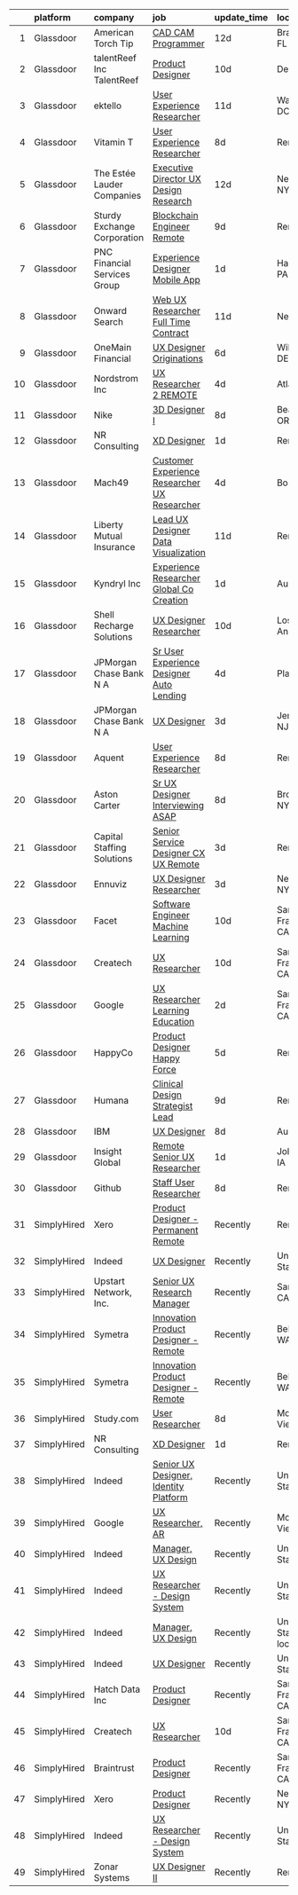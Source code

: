 

|    | platform    | company                       | job                                                                                                                                                                                                                                                                                                                                                                                                                                                                                                                                                                                                                                                                                                                                                                                                                                                                                                                                                                                                                                                                                                                                                                                                                                                                                                                                                                                                                                                                                                                                                                                                                    | update_time   | location                  |
|---:|:------------|:------------------------------|:-----------------------------------------------------------------------------------------------------------------------------------------------------------------------------------------------------------------------------------------------------------------------------------------------------------------------------------------------------------------------------------------------------------------------------------------------------------------------------------------------------------------------------------------------------------------------------------------------------------------------------------------------------------------------------------------------------------------------------------------------------------------------------------------------------------------------------------------------------------------------------------------------------------------------------------------------------------------------------------------------------------------------------------------------------------------------------------------------------------------------------------------------------------------------------------------------------------------------------------------------------------------------------------------------------------------------------------------------------------------------------------------------------------------------------------------------------------------------------------------------------------------------------------------------------------------------------------------------------------------------|:--------------|:--------------------------|
|  1 | Glassdoor   | American Torch Tip            | [CAD CAM Programmer](https://www.glassdoor.com/partner/jobListing.htm?pos=101&ao=1110586&s=58&guid=000001819ec2293aa0eba5b68f22ec3d&src=GD_JOB_AD&t=SR&vt=w&ea=1&cs=1_9ae5a28d&cb=1656225933993&jobListingId=1007935742295&cpc=095B46874B33126B&jrtk=3-0-1g6fc4abpklsn801-1g6fc4ac9k25a800-6478f41ebc24d5b8--6NYlbfkN0BnsvztuEavkVQDPHE5N0fDqhPJFv-LlFbJcq3wHKaJtdKFjSQnzkBt70lkBthZADUoGEySLiY6jpWSHeE7wHqmP4fyPy5yQKkVXaeNIxgU0ucOo1kq-flm3zXNh8UZCQmr3MK6wBkFSVQ9-HatSuLt_1RggHpopC0LJHUrAjYGdLBbmjsHx02TpHIC93jm_i2KGfc6K6V3kp14JB7ZHOSMjJ-6L5KLAX3kUwO8MLAI7tD8EW5Lk7iPOUivpkwuBrKX-q6ZWNpRwG1mQ12JLM5D5hkF99iSBNtLkOcoTgyViX6Bi3tgz7MD7JHxP16WTkjhe5k20r2H-jEVdhcjpabZQA_CeeqLqPVnwCCTLw8XrEgHhgQGeP4zTbWk9zrQbv2kQ3dfO4irk7MomVyK8dzpjO7CxHzUIOGhs7HNXQz4c9fOhmdnVs1jlxsevvJuF5KDZoxYGQ5ImGoNt-y39iZUgtM1Yc0WO-UCqEvJX6vVQh-5b7dTC7pOAlPe-zFGIAaznaE6-CCfkw%3D%3D)                                                                                                                                                                                                                                                                                                                                                                                                                                                                                                                                                                                                                                                                                                                                              | 12d           | Bradenton, FL             |
|  2 | Glassdoor   | talentReef  Inc    TalentReef | [Product Designer](https://www.glassdoor.com/partner/jobListing.htm?pos=122&ao=1136043&s=58&guid=000001819ec2293aa0eba5b68f22ec3d&src=GD_JOB_AD&t=SR&vt=w&ea=1&cs=1_10f86776&cb=1656225933996&jobListingId=1007942333539&jrtk=3-0-1g6fc4abpklsn801-1g6fc4ac9k25a800-b1d65d1e23e1d5ef-)                                                                                                                                                                                                                                                                                                                                                                                                                                                                                                                                                                                                                                                                                                                                                                                                                                                                                                                                                                                                                                                                                                                                                                                                                                                                                                                                 | 10d           | Denver, CO                |
|  3 | Glassdoor   | ektello                       | [User Experience Researcher](https://www.glassdoor.com/partner/jobListing.htm?pos=103&ao=1110586&s=58&guid=000001819ec2293aa0eba5b68f22ec3d&src=GD_JOB_AD&t=SR&vt=w&ea=1&cs=1_3617245b&cb=1656225933993&jobListingId=1007939618815&cpc=76BDADE3D6D9A820&jrtk=3-0-1g6fc4abpklsn801-1g6fc4ac9k25a800-915ffd92501460ca--6NYlbfkN0CLjQmfy67UqlWxJvyH5uxFrQGBFL1cdeZdgq-fUlKTljvii19VO40o9hODfeR06z4R3gKYeA12dSiTX4yFC_llT-SHO-vTVqwBvTr0TUeQ7sqQLmharss2OEzlzSIVsfsJmAiheDQVb3SGwk3mUzb-JDtsyTgnc840NTm9Xfdo-DwM4oPtxPVfXtd_PHWKQmelYXAvzBJeFpoC3YHP7vIo3s1943BFjfC3bDY9_zCEyzLFci9L1HgiQ5jG8vDlaC9vHppFtppZZk62EUXD0Lz0laRS1oMvtaNz7ZG3cqcMtj3IMHUXixUwRJb3mSWDSqrrx49m9fN5byb3kL79IYN2jQeOB4V1ukxj1YXij9qKjBcCD6NN_qhWPa6K52dtrWMpVnQfMMiIijFM9hwHYH8f5hofyunOqe2O6mVRETgBJmZzug5CRvNZepqZioZiQeYwDiD3_UfmZ7XYpEUOpgBcz03aIdcAFJn-rr87A40AXS21c0eudegpSSYaWlUrCV8XjdXTtNkyib8t8FzEoUOO)                                                                                                                                                                                                                                                                                                                                                                                                                                                                                                                                                                                                                                                                                                                                  | 11d           | Washington, DC            |
|  4 | Glassdoor   | Vitamin T                     | [User Experience Researcher](https://www.glassdoor.com/partner/jobListing.htm?pos=113&ao=1110586&s=58&guid=000001819ec2293aa0eba5b68f22ec3d&src=GD_JOB_AD&t=SR&vt=w&cs=1_c05fa2f0&cb=1656225933995&jobListingId=1007947510415&cpc=334ABAF5D42DC775&jrtk=3-0-1g6fc4abpklsn801-1g6fc4ac9k25a800-8ffb010d9d7ec4b0--6NYlbfkN0DMrcEu7yrtATojKJA7cEzGQ3FdRGWLh0CZQInL4ECGI6k5tN82kdM0OKoro5eXmjok1pY9WiCtPF0dukI9Fmem5Cq8y8v3Sld1jHAuQrnJsSg_8y4heX17j9R_wXSf16JunJqD7QV3ZczRzo7izK4pN-WqcA9hzaZ1XSgu-eucJqzxFq9tmU-bXgOH5Ki9NAf9fSfALhlhDMNRxCBGD-qlmsdZM_Xkhpy0PliQFcm9-JSii60bpEZcUXYx9kbHZlttM37IbarC7FMHa_x4MG_ADehM29MU23JSwjJ7guPJO6GNIxUjtjrEIX7BpQmCH-bDiUNhCHriQ_NkQsaT8wySxIHnCGLry7qviYR7AD0p3u7rxNRh5c7fA1QXpjD4SyzKv24nj5T6tWgLXad7L15bsiKiHL-mpSiQNehQWZ9fbyz07BQg85V6ZsM1BoYwalBH3pjeOuYN5TsBb2nWw2Rg)                                                                                                                                                                                                                                                                                                                                                                                                                                                                                                                                                                                                                                                                                                                                                                                                       | 8d            | Remote                    |
|  5 | Glassdoor   | The Estée Lauder Companies    | [Executive Director  UX Design   Research](https://www.glassdoor.com/partner/jobListing.htm?pos=102&ao=1110586&s=58&guid=000001819ec2293aa0eba5b68f22ec3d&src=GD_JOB_AD&t=SR&vt=w&ea=1&cs=1_92d4f61f&cb=1656225933993&jobListingId=1007936688010&cpc=93B1EA6E25C5ADFD&jrtk=3-0-1g6fc4abpklsn801-1g6fc4ac9k25a800-c2b845cbefcab524--6NYlbfkN0CxGdjep8Kzl0oB9O7apyRfO4_gxrOgeSrUZstG6H8c5sFfK8-LW0KgkBVxYSn8XH2mBqPZ52PnMa0CgR7CHDJbOsgYdf6UZag9E3mjpnO_OnbZ-Kxf1XMwz3nxlj8jsevQOC4nBtXXISgg6aPw84qNoaCwnHVfLZynf5EJl8FLukmgCIEJJLs1iOi4IKVlazeRGYxj0tjcFe58i86MGFOpsFWrYQvwCfyiepyAuAc4KF6q8RYtQ3x2K-MAWqJMHe1_fFxfc2XnnpNtqQVMCRXrSovgEnB58uqYlLil_-WNfLMl5PATqBiBw-XgOXb1mBnM--MoBn1F2DXEL1jt_IQ_pBFVscRUw4xZP3b68JNGTrKmR5criAUdG_TBdm_6BY92YB-FfPZcsegqamGGBztDNU4lM8424mTGMoaHs8AK7Uqn9qx3tzOq0T23l9Az23UB2A3Ll0b1HEzCUO6GFsZE4fKSMY48rfGXlK8IrKQDE-Xg8gDxSrwZePhbE9trgRRHFrviKepWyfaomFI7LYK_X-susOG7ygIFIh1p1EJZWhWU0H2Yy2LB)                                                                                                                                                                                                                                                                                                                                                                                                                                                                                                                                                                                                                                                                                    | 12d           | New York, NY              |
|  6 | Glassdoor   | Sturdy Exchange Corporation   | [Blockchain Engineer  Remote ](https://www.glassdoor.com/partner/jobListing.htm?pos=130&ao=1136043&s=58&guid=000001819ec2293aa0eba5b68f22ec3d&src=GD_JOB_AD&t=SR&vt=w&ea=1&cs=1_f71c0399&cb=1656225933996&jobListingId=1007945004698&jrtk=3-0-1g6fc4abpklsn801-1g6fc4ac9k25a800-cfbd5654e5418373-)                                                                                                                                                                                                                                                                                                                                                                                                                                                                                                                                                                                                                                                                                                                                                                                                                                                                                                                                                                                                                                                                                                                                                                                                                                                                                                                     | 9d            | Remote                    |
|  7 | Glassdoor   | PNC Financial Services Group  | [Experience Designer   Mobile App](https://www.glassdoor.com/partner/jobListing.htm?pos=106&ao=1110586&s=58&guid=000001819ec2293aa0eba5b68f22ec3d&src=GD_JOB_AD&t=SR&vt=w&cs=1_5acedf7b&cb=1656225933994&jobListingId=1007961427249&cpc=1FDE87803EF93CD3&jrtk=3-0-1g6fc4abpklsn801-1g6fc4ac9k25a800-c66d0f698bff5051--6NYlbfkN0AMofH_6zXbiqn6xehDj89HQNfpf30LHk40Y3Yl5cZTpm-EXukPQNetNbgZyPcaSjnYqcWAwVIVpj67zS_3xXrb1dZWevHt59MGwtNWC056Fj5C92LYC4uzyBBEWpFq_xg_jFEZOl9G06zEhnKSkQdCHGPkOkoIsjFOGzxj4yCKzhEjuGUObmBImJilqNv5ogDrsbNxC44VBfInQzdpqHvngKRLE0zztNYiP0ocHYN25P1v5um8lYu1NF4xfGeaatvpofBFBxh6B-WNVrd7bZeG1FYiavkK7VO8SUKFbwGNvByM7a04kfT-Z8REb0z9ll8xPhu7aPxfLqsAhRxFWeNBanP8Iemi7NxsGyQyPRk_sdrKV3Z0OzERn_VNEJwp3ShJd5R6c3qHP49se1VoqEr8rQ_jyl_pK9DFQEN3eDlKPKDu4YSgq8rbe-JnpaMsI_6ywktH3jmCflJSGBi7PyMt_0t-_vEL2OmMqW8an1Y1rWDgadyf6eJT6_54Ew6AVbwNwC-lrTCY0nBmwf5Bo-xGszQjbfz4MHssp3raSewvRHic6ZgC7gagZAgx1RKSzbQSyda5hUDWuihUWuOIMHzx7ip7Rq_SEwj34iIbMBIfzgZNerxUCviMD3HHGZX-Ft9sXOXykMYG-KlHohMaD5sAlfI1nBgH3YoU29otkbmkBiWjkcciTQUdk27L5nYh9mIjEy6yo9ICMTDhqamD1JCgke3SGBIzsW1uvyHzdRJaC_e8320cTyb9hrVXXP4o6jSPGYtSS3Tv6RkFP2FLCjYG3K9GuRZxFIrbmPq1LJR6j9ODj0poPeNfNaaNIfzNHlR54saEwgUWTp6nEoM67TJJj-Ii7bDtsCFmOMbizslZPRrkQoWIy_nL6K-YtOnv83s3AgZvu_Tei6kvo49BlAWDyEOyohLpMpgsItaKNHNIWOcr78AxoGaB3aJXf9Rx3pzFPw0_aYvzxg6twqzGlxJvYEoTCOaNs2AcI2SIqnLDv4Ij3ws779PXlgYSK_vGFxKwFcdREa1m9gogWCXpladmlObyXRg5dkTccKOgybmHnPpfVDnDcKl-KXqm1zTxNYwWs-2VoSwspUs3uy6QtnQWn9ChKhwYFadE_AVnj3VxGUyn3ebBiexAByVJPhi64ZzUD23BuBH9E534yb5rB7c9uA8dE29Owavx9kunaNHID1nUA09qzfN5EOM8vE3SiYBISWew7eLuLGAUiDKX-xxI) | 1d            | Harrisburg, PA            |
|  8 | Glassdoor   | Onward Search                 | [Web UX Researcher  Full Time  Contract ](https://www.glassdoor.com/partner/jobListing.htm?pos=111&ao=1110586&s=58&guid=000001819ec2293aa0eba5b68f22ec3d&src=GD_JOB_AD&t=SR&vt=w&ea=1&cs=1_9c6c9081&cb=1656225933995&jobListingId=1007940042341&cpc=9DC6E4D8324653EE&jrtk=3-0-1g6fc4abpklsn801-1g6fc4ac9k25a800-46016db12243d46a--6NYlbfkN0B7YoEZZ2QAGDyEGGmBPAUWSHc1Mt3sMCn9FehKcWA3w5p4dGJxWifpoAJCu3xk6ZgFcu1Y78FIqaHRt7FDVxH3WFkTkNU2CHTbEJVvKkUjdH_POdGqZPfd7kmiIA19hWFAaDwGrftpgjsko9N2c80-xeeLIuXlN7Qu0eUq9uvVxP4MvPtmylM5TGxU5HoBDfnz5eXWPoYXUYmhGFBDNWr8ZkSpi62-Cp8tEM53CiHd9GmCuhY6GZlhIU5s0nT9g0YhDApnBVn1eDKqwmabTIwdMzVxBUa3FbvoTVMZ8zO-0a0ABihWYds5tulokLhPpJnwlRqComwPEbJzQGBhRAmPWkKhSeCJTgEAe4dvwvTKT3R1HPJ9tRoHe2S_N99q8G9LonjztQtgl9CoKa0BIJGW7Pd9wU-5rhe_NE7PvBOJhf0zwG8N6VROPlWY7_E7nwCBE72no91mvZmkuD3bnYO2OV_boRLXRYuoYYT1Nt13xGboJzDC4ZaI_7-zAc8j92ePurbPqrTwx7Jrxjlhucgux27Zx9DL25Sf9wxuCPOMWo7c_gj-f2FCW39wtXo4y4ECA2pFr3RJndaj1OyL-taclKcHcuMxdrX6DYW75nSo3D2RvFT67DhiBNfkTO-G1be9EA7yc07vOQRoQvFwQeEOo0QpnlsFk8gD4VZjzxctxM-obIggDdxU73-5rJy-2EKbvQ6ZFsInwZ6G1WLRPbJPjUWvD7Cerf9Tb5Pz4f4D_Go2Cv94g8_seMf8YwB6gh6ILPAO1OIU6VxfLpGKVjiEptbzuUPg3FQUhSPiTe-VgVa5FQ1ciYJv3obzgs5vQcPrl0_tfy9bwooaAh2W4_LqMAmWJf-Ox1GTSukA_lhEimDOD6zjDUdy0nbVQFxsJlhrfZJWH5wWtIMzApJC8t-7WTw89S_pOpoYkxPJObWM4GsvhNjx_b5XtDIv7cfv2_c8u3tWXOULiFVTZMYP-JixGv0jElSE_uvWfwipK_CHHQ6hJanr4ZUsLKVeRDK2xwnxLvU7vWzOuqjm_en7d09T)                                                                                                                                                                                     | 11d           | Newark, CA                |
|  9 | Glassdoor   | OneMain Financial             | [UX Designer   Originations](https://www.glassdoor.com/partner/jobListing.htm?pos=105&ao=1110586&s=58&guid=000001819ec2293aa0eba5b68f22ec3d&src=GD_JOB_AD&t=SR&vt=w&cs=1_6911d0d4&cb=1656225933993&jobListingId=1007950335181&cpc=BAEB662971763A76&jrtk=3-0-1g6fc4abpklsn801-1g6fc4ac9k25a800-040265ff0e4f22ba--6NYlbfkN0Bjlu5n-gv5HO0Uw8oUWkLCzq7-4ueCq4bqHo-b0jTNgEo79qTxKEF1eiLEZ0uE3qdS2lGNgLL4q-qrDgcbdyMG8r2Ucmmb2oolc6xkFnYYNpuaEFTwS2VhX9AT7-KhdsnUBMDq-bOkO_ttuno6TejDGVMYRTTETABEYiUR2hbqr58-jTkjzHnuexPAyCajQSSqWROQt2oJSAzch8zaZJa3nZjXrRlAR4iHDQVO8KWBw4khQEzG2O_U7KX9CSHJxi3_IDSdBS5nhsCGEZTjvdYiI9_yqa7HLe1lYBwKEjTePGoPSKK_P4YJxh2IiHjow-Vld9Ug7AJXlyfjoTGe_PPGYcQ2UuIAxswwFBCtEY_gu7cbj1152Cuwg-j7T4ACZF0dXS4G8WErFah_Xy00YEJ7_L02zD73maOq8goI7uLKV33iq9Clbyz10q85d_gJYXM%3D)                                                                                                                                                                                                                                                                                                                                                                                                                                                                                                                                                                                                                                                                                                                                                                                                                         | 6d            | Wilmington, DE            |
| 10 | Glassdoor   | Nordstrom Inc                 | [UX Researcher 2   REMOTE](https://www.glassdoor.com/partner/jobListing.htm?pos=117&ao=1136043&s=58&guid=000001819ec2293aa0eba5b68f22ec3d&src=GD_JOB_AD&t=SR&vt=w&cs=1_f51b0be0&cb=1656225933995&jobListingId=1007954513235&jrtk=3-0-1g6fc4abpklsn801-1g6fc4ac9k25a800-207b47fc880934c0-)                                                                                                                                                                                                                                                                                                                                                                                                                                                                                                                                                                                                                                                                                                                                                                                                                                                                                                                                                                                                                                                                                                                                                                                                                                                                                                                              | 4d            | Atlanta, GA               |
| 11 | Glassdoor   | Nike                          | [3D Designer I](https://www.glassdoor.com/partner/jobListing.htm?pos=119&ao=1136043&s=58&guid=000001819ec2293aa0eba5b68f22ec3d&src=GD_JOB_AD&t=SR&vt=w&cs=1_022991d5&cb=1656225933995&jobListingId=1007947826288&jrtk=3-0-1g6fc4abpklsn801-1g6fc4ac9k25a800-612dfb3f0eb8356f-)                                                                                                                                                                                                                                                                                                                                                                                                                                                                                                                                                                                                                                                                                                                                                                                                                                                                                                                                                                                                                                                                                                                                                                                                                                                                                                                                         | 8d            | Beaverton, OR             |
| 12 | Glassdoor   | NR Consulting                 | [XD Designer](https://www.glassdoor.com/partner/jobListing.htm?pos=116&ao=1136043&s=58&guid=000001819ec2293aa0eba5b68f22ec3d&src=GD_JOB_AD&t=SR&vt=w&ea=1&cs=1_ae103031&cb=1656225933995&jobListingId=1007962200876&jrtk=3-0-1g6fc4abpklsn801-1g6fc4ac9k25a800-37fe6b4c132875a9-)                                                                                                                                                                                                                                                                                                                                                                                                                                                                                                                                                                                                                                                                                                                                                                                                                                                                                                                                                                                                                                                                                                                                                                                                                                                                                                                                      | 1d            | Remote                    |
| 13 | Glassdoor   | Mach49                        | [Customer Experience Researcher  UX Researcher ](https://www.glassdoor.com/partner/jobListing.htm?pos=104&ao=1110586&s=58&guid=000001819ec2293aa0eba5b68f22ec3d&src=GD_JOB_AD&t=SR&vt=w&ea=1&cs=1_11b83d04&cb=1656225933993&jobListingId=1007954542445&cpc=155EB9D5185558AF&jrtk=3-0-1g6fc4abpklsn801-1g6fc4ac9k25a800-188a60f7eb7a7494--6NYlbfkN0C-sxr0l_wSOZIDB38dXNuJhKPbqohXUGYC1bSDZ3MUUQgHxGzDLv1iMw_PNc-VPkk7HqGb7DrGnLVN32uK6euByH515ureRAfxgg2QlsQgniz5BQWTlCgo-91GV0KaMo1c69cPVUg5cJg4lb0NIxt-Xl86ZyAQ5-4zHWoFAZ0Qvm_2O3fVl52npDzaX3YpqejMpqhmY7N1vCrNxOmri4jwWOOy73lcQhGtqzY6Cled5QKQL9zX8VRnwLefGopFudKQCbve9sS3dWGWpBtw17BNpSZWjCgMCjPSQ5x78pTahDYfR3OdVWUpKRY-34qX-NyggTzKNKD7Z_mp85nKD7xnYjCKJ01cA_DxvMemqK7FNuA5rGlyqedpkMpY6uqG8gl4-Z-OCUbGRJPtQfzm-Lf_ES_KzR0NOXSzYyqzwf8pIdwc_HG3y0EBOxUA9-NXgejyMiUZmEs016d_qO5VwVZSPyOyTVQvl2g_UYwJGDiaJ2YDlfwmM161cYkgDuT4m9ESK9o4GIczsbslqzDKaoUSEJjIZkOzog4%3D)                                                                                                                                                                                                                                                                                                                                                                                                                                                                                                                                                                                                                                                                                                | 4d            | Boston, MA                |
| 14 | Glassdoor   | Liberty Mutual Insurance      | [Lead UX Designer   Data Visualization](https://www.glassdoor.com/partner/jobListing.htm?pos=108&ao=1110586&s=58&guid=000001819ec2293aa0eba5b68f22ec3d&src=GD_JOB_AD&t=SR&vt=w&cs=1_ce7db12e&cb=1656225933994&jobListingId=1007940071636&cpc=BCC169F53084E245&jrtk=3-0-1g6fc4abpklsn801-1g6fc4ac9k25a800-23c8841b6c21757c--6NYlbfkN0D19kSVUiNzG2UWy1lRGehFMusHrHGUl8ru40ax50wmt-THYVDVXiQ1RxehNPznEJE1U7VDE0f2KIsFInOFhur_BYiO6_npZ3qtwMUX1c-HLGgfGN79yWfITd6vLFPpn0JsUPpP4kjWKD_NlSFGJfZJuLLIw_jLgqt9CjkkYS7CbIfKDRulIL6TGA5aFWezA5qzi5B6CI8Q-4fCFRoxFzYXNWRqpQ_44zYOf-6Hqp1e7wRTjkqYEDxXnIRI31iUbdZHgZay0L6NT9TJ2nHKDQlijQ-GlQmCPMUzZVEY79gD5eSQ5v9GOIluav7vAGU3HsWSHnH7l5cmWVYPd2k6MVA9NXVIJ4owxfSJPDlJMZWbcsbHkJYH2TKabYGNJtgSD-gvUamA6kg-XaY7eZdR1lID6c9TfCVJVPMohA6Z67TOzkWZonxErvhZmk2kYz-AeNodHnPNZc2bhFaWGI3mhVcd1p7WZmxL1eRj6FzT-cYKEJ6v5bP6ruaGtvfkdhFu_Va3jfF2hjYU-WMLrMXgfN0QsHp9G4YyvKvK0uDcX2cN804whaap3n5z9CEDVOM09TWGjc5Q8wY5miTWAj3KY6Wmov6YB75obtUfvUqIvy3q5x8TSzu_gcG8kltSyzgzNxuNCP810Ur4Pw%3D%3D)                                                                                                                                                                                                                                                                                                                                                                                                                                                                                                                                                                                                | 11d           | Remote                    |
| 15 | Glassdoor   | Kyndryl  Inc                  | [Experience Researcher  Global Co Creation](https://www.glassdoor.com/partner/jobListing.htm?pos=107&ao=1110586&s=58&guid=000001819ec2293aa0eba5b68f22ec3d&src=GD_JOB_AD&t=SR&vt=w&cs=1_c5ac64ae&cb=1656225933994&jobListingId=1007961232788&cpc=8795CF9063CD573D&jrtk=3-0-1g6fc4abpklsn801-1g6fc4ac9k25a800-93d3dd57df610c06--6NYlbfkN0ASQSak737PijTL6td-124vXlwAjEfobxyBAiBXn_Ib3lehgVqRDFmimWczxLkMdmPRXNPJfivdnJrzy0AqZxDQFLni-y7knOcT5oUP1gvRmGSuJ7mV8iW5hRmChUOHXsTS_b7f7OXnhhSTHnUfAZHDwvZDlOtQvq0JWuHbOK84D5l1ld0FFnNzmMFSBoMZkf58sQZudavyAmDZfkeZHqnPFCxoxGR_-qB525rxqOgr1QDxbmIhsPNKTpSZu1Zvac3baQlr_aaecuM0bbcnho-6Df-YP39havHst6v-zmuYQtB84mEtr7hdoXbErQvyf5MSlOuzpz4xgAulNDhFgdBlcbwKu1lsAvmZlwsQvlfLe4SselC0E9k3lC7MmLee8TsYHP_AmmJfkV68nPey-LdUTtDf6K68E_YUNXmPQURQqA0faJmMlJz3B5wqj9_R94GKdavFtXbrfrvT1-F5MBh6_nCTRNDduTt79rkkHtdcm_3UxLJ5DqRaSkmidi9_vu9JmCvrMsaQGIx6cWiwT92Oj6-xzs8l_Tumuc_fu5Jz2DEd3SPFD1P7a_W0guOrrbIZVfANYsRO9L22YQMqNozJiYFQ9yZlPfbc8uEefCuJY8031aUZig-lpZSut0I5oIBUYBe2X4XpoCp-yTz_u6MJYNKglNIZ3Zay2qIryYASmQ%3D%3D)                                                                                                                                                                                                                                                                                                                                                                                                                                                                                                                                                            | 1d            | Austin, TX                |
| 16 | Glassdoor   | Shell Recharge Solutions      | [UX Designer Researcher](https://www.glassdoor.com/partner/jobListing.htm?pos=125&ao=1136043&s=58&guid=000001819ec2293aa0eba5b68f22ec3d&src=GD_JOB_AD&t=SR&vt=w&ea=1&cs=1_190b2372&cb=1656225933996&jobListingId=1007942893716&jrtk=3-0-1g6fc4abpklsn801-1g6fc4ac9k25a800-ebdfb834cd5ff5b7-)                                                                                                                                                                                                                                                                                                                                                                                                                                                                                                                                                                                                                                                                                                                                                                                                                                                                                                                                                                                                                                                                                                                                                                                                                                                                                                                           | 10d           | Los Angeles, CA           |
| 17 | Glassdoor   | JPMorgan Chase Bank  N A      | [Sr User Experience Designer   Auto Lending](https://www.glassdoor.com/partner/jobListing.htm?pos=128&ao=1136043&s=58&guid=000001819ec2293aa0eba5b68f22ec3d&src=GD_JOB_AD&t=SR&vt=w&cs=1_850dafbe&cb=1656225933996&jobListingId=1007953332627&jrtk=3-0-1g6fc4abpklsn801-1g6fc4ac9k25a800-7506b3b2358e68e7-)                                                                                                                                                                                                                                                                                                                                                                                                                                                                                                                                                                                                                                                                                                                                                                                                                                                                                                                                                                                                                                                                                                                                                                                                                                                                                                            | 4d            | Plano, TX                 |
| 18 | Glassdoor   | JPMorgan Chase Bank  N A      | [UX Designer](https://www.glassdoor.com/partner/jobListing.htm?pos=124&ao=1136043&s=58&guid=000001819ec2293aa0eba5b68f22ec3d&src=GD_JOB_AD&t=SR&vt=w&cs=1_0bb60eae&cb=1656225933996&jobListingId=1007955926381&jrtk=3-0-1g6fc4abpklsn801-1g6fc4ac9k25a800-0ec29a0b0fb8626e-)                                                                                                                                                                                                                                                                                                                                                                                                                                                                                                                                                                                                                                                                                                                                                                                                                                                                                                                                                                                                                                                                                                                                                                                                                                                                                                                                           | 3d            | Jersey City, NJ           |
| 19 | Glassdoor   | Aquent                        | [User Experience Researcher](https://www.glassdoor.com/partner/jobListing.htm?pos=110&ao=1110586&s=58&guid=000001819ec2293aa0eba5b68f22ec3d&src=GD_JOB_AD&t=SR&vt=w&cs=1_1820f832&cb=1656225933994&jobListingId=1007947575845&cpc=47CFDC01B3F81FAC&jrtk=3-0-1g6fc4abpklsn801-1g6fc4ac9k25a800-8398e86d62796fed--6NYlbfkN0DMrcEu7yrtATojKJA7cEzGQ3FdRGWLh0CZQInL4ECGI9gD0Wolx9R2EDT7B77c2cTfSS0sKx0sPrTiiXrRC4mCy6wvlcZIyaaPwzM8wGJyx9NQOU_eJTkritVdPf6wW3MPn0Q3jkpTzsfWDBEmPQAWOMx6fG0EbOPYZVXRuDgN8mO9XJtiuZYp0nyKIVaKyzqsNokRdL5cHbqNTAB-DPlePDMs9FRxt3QNKwcE2Xj40mZe7Qz60e5sXPEhlX7D4lXuHo6W35rJK1k6z4LeLT3IO8Ioalcr43-oYX4zZDUms2RqPY8SUChsZbhrk4HyXTNVUh-Yt_WFJzGTvFOrwQcKYnXKqoYyrAc76sgjJlF9Kx7ieseK20s1je2HKrm7QmgUcsvi7dVRSryYwzFeQqCD84V8rN-FrI33Ujc-G5bomJQPxXL6nydrG9FBzPqjSrCiBaJAvDfxlg%3D%3D)                                                                                                                                                                                                                                                                                                                                                                                                                                                                                                                                                                                                                                                                                                                                                                                                           | 8d            | Remote                    |
| 20 | Glassdoor   | Aston Carter                  | [Sr  UX Designer Interviewing ASAP](https://www.glassdoor.com/partner/jobListing.htm?pos=112&ao=1110586&s=58&guid=000001819ec2293aa0eba5b68f22ec3d&src=GD_JOB_AD&t=SR&vt=w&ea=1&cs=1_13e1758c&cb=1656225933995&jobListingId=1007948347898&cpc=AC285F3A3ECA6BB0&jrtk=3-0-1g6fc4abpklsn801-1g6fc4ac9k25a800-72161f5e851506dd--6NYlbfkN0ChYVx_I3yfZ_JDY3EFoivtqvi_stwnZ_kRt8Dowt_l_d1ydueao4NEv8X4QANiVn8IS0FOnCHHzE87XxoJ5r30nWbkJBQ75CkzcTpL8bAt83WfjWFLhvecqcoG04rGU2w3QFC3XtceFpJ-kNUFeSD9gLdSJwe0Nte6zm8Z9LRAfW8xk9sbgVPn3q_KHw7Hk8rzFM4GagNYjo-gVT3oN8Ra_QW22W9CdZTCvylQO-_zzsXY1OY5-IPHTWv0LnzwTHGyPEwpUxeRu2uOtxNV5Dsa8_HuPqghxDmo39rehe1OnbGZwpqtL0m7n6kox0Liy3rL2zCvyoRXKkCgUwgkqlxmKmM9b9_X940DVJt7SvHiIkfWbOMERwLhA7XD6DXJaHwuMiBJzmFySNL45-kR_DbfN2pUOrxhyfTDyTRJz6vPWypSh32QXwPiq_vKehRQsbOv1aHjuCckr65YOdZeqtM3VXK_DQ4loVmMpwxNG3MRIPXjh8JNQxCHRpwBP1D5yBrv1c19wAGkqI3hpIBdBkKbymZR4P2sZ0FsBzKYcSKT2kZOfXE-pUcjEl8AYy-8L5_kb8LjSll_DSbeZ4J7Y33kQqVshE15_IIK9sGpfQTSos7CLM26BSKEL6x5aH-_V96hAL21l86ewZxd3i-MS26eXZOL01FIRzlB2lQaRVV6zgfQdHq4mUK6YpLf8rRNX7yxC8HM5DmpXSO1kumTxeBbuVjfFKdLmu1fcW_Dr1JbXM7V55Upsb6SS7OGxO8XP-9iWwujugl8A0VxetMDSUBgD2Yg-WK6gV6-eMKVQ_8BtEjpJPLD4wdDQK068M0b7j388Z3GTrHLfWWgEyGGku72dBlYLY2oacqpP0lRAzCzSW6vcgKe8XaWjrHe4VyI-_mlp4o92-KJwLfP-jjbcJ5GH2FP_DwcG52cB9ZHXM7PMKVkipiiufZgXoXk1ZU8z52IHG1NrYCURA%3D%3D)                                                                                                                                                                                                                                                               | 8d            | Brooklyn, NY              |
| 21 | Glassdoor   | Capital Staffing Solutions    | [Senior Service Designer  CX UX    Remote](https://www.glassdoor.com/partner/jobListing.htm?pos=114&ao=1110586&s=58&guid=000001819ec2293aa0eba5b68f22ec3d&src=GD_JOB_AD&t=SR&vt=w&ea=1&cs=1_35148aa4&cb=1656225933995&jobListingId=1007957225430&cpc=AC285F3A3ECA6BB0&jrtk=3-0-1g6fc4abpklsn801-1g6fc4ac9k25a800-a7c73d30578b5c74--6NYlbfkN0AHXq2vAVwR3IH7wgnTMdWCa3HguypIXx0DFudX-u0zu6XSU0N9gDGCMsnO9yvyAfPEafGSSv2RefAGdFg5bRdDOjkcoZmvzNOIxTUtY0h3pjIutiy2KzflA1faJlPnS4_2K_vIy9Ze9HvpOXwY-nbRYNVJHsyfCI64Cni-ufmcQm_Jo-OIVeLTg5pEwf84KtS9WXKla1iHg7hXyn8GB1y5v2SUiA110wesu-lqOB07GOXUDukwET745yXVATxJ57SjZm56y1Dqb4ATuvSlBfSYo-ZKk02JPppDSRg51I_Pizw5gSzn0ZDCX90sBNpvPsF3hyw4WNLo1be9oJ7qzpvdG0B6GHdViKZZDNhRfhhZB6SF81DSlivmiCoxWRkVhQrAZ_6cvKdvdGvJdYcnT7XfnyRcPGYyNV1Z7Gmt8SDVt2RN3xbZd70Nov9VEVFuOMQxlYLy5A6M_R_EKrSRb5jIk7W3H9sgFgy4TO8WgbdIiNOXR-IaeMlUET-xpjQA6hO7YTZ3uM48zjf19gI6d0Iw)                                                                                                                                                                                                                                                                                                                                                                                                                                                                                                                                                                                                                                                                                                                    | 3d            | Remote                    |
| 22 | Glassdoor   | Ennuviz                       | [UX Designer   Researcher](https://www.glassdoor.com/partner/jobListing.htm?pos=118&ao=1136043&s=58&guid=000001819ec2293aa0eba5b68f22ec3d&src=GD_JOB_AD&t=SR&vt=w&cs=1_973f001b&cb=1656225933995&jobListingId=1007957202460&jrtk=3-0-1g6fc4abpklsn801-1g6fc4ac9k25a800-bb8b6090dc9e4108-)                                                                                                                                                                                                                                                                                                                                                                                                                                                                                                                                                                                                                                                                                                                                                                                                                                                                                                                                                                                                                                                                                                                                                                                                                                                                                                                              | 3d            | New York, NY              |
| 23 | Glassdoor   | Facet                         | [Software Engineer   Machine Learning](https://www.glassdoor.com/partner/jobListing.htm?pos=129&ao=1136043&s=58&guid=000001819ec2293aa0eba5b68f22ec3d&src=GD_JOB_AD&t=SR&vt=w&ea=1&cs=1_dbaa1800&cb=1656225933996&jobListingId=1007942852875&jrtk=3-0-1g6fc4abpklsn801-1g6fc4ac9k25a800-d72e5880989bd4aa-)                                                                                                                                                                                                                                                                                                                                                                                                                                                                                                                                                                                                                                                                                                                                                                                                                                                                                                                                                                                                                                                                                                                                                                                                                                                                                                             | 10d           | San Francisco, CA         |
| 24 | Glassdoor   | Createch                      | [UX Researcher](https://www.glassdoor.com/partner/jobListing.htm?pos=126&ao=1136043&s=58&guid=000001819ec2293aa0eba5b68f22ec3d&src=GD_JOB_AD&t=SR&vt=w&ea=1&cs=1_49fdb02a&cb=1656225933996&jobListingId=1007942486177&jrtk=3-0-1g6fc4abpklsn801-1g6fc4ac9k25a800-f2ce10c15be7bc6a-)                                                                                                                                                                                                                                                                                                                                                                                                                                                                                                                                                                                                                                                                                                                                                                                                                                                                                                                                                                                                                                                                                                                                                                                                                                                                                                                                    | 10d           | San Francisco, CA         |
| 25 | Glassdoor   | Google                        | [UX Researcher  Learning   Education](https://www.glassdoor.com/partner/jobListing.htm?pos=120&ao=1136043&s=58&guid=000001819ec2293aa0eba5b68f22ec3d&src=GD_JOB_AD&t=SR&vt=w&cs=1_4e2515ea&cb=1656225933995&jobListingId=1007959780547&jrtk=3-0-1g6fc4abpklsn801-1g6fc4ac9k25a800-df1c80ee7936e630-)                                                                                                                                                                                                                                                                                                                                                                                                                                                                                                                                                                                                                                                                                                                                                                                                                                                                                                                                                                                                                                                                                                                                                                                                                                                                                                                   | 2d            | San Francisco, CA         |
| 26 | Glassdoor   | HappyCo                       | [Product Designer   Happy Force](https://www.glassdoor.com/partner/jobListing.htm?pos=127&ao=1136043&s=58&guid=000001819ec2293aa0eba5b68f22ec3d&src=GD_JOB_AD&t=SR&vt=w&cs=1_c309d0c8&cb=1656225933996&jobListingId=1007952708407&jrtk=3-0-1g6fc4abpklsn801-1g6fc4ac9k25a800-1f854b0c6fa65904-)                                                                                                                                                                                                                                                                                                                                                                                                                                                                                                                                                                                                                                                                                                                                                                                                                                                                                                                                                                                                                                                                                                                                                                                                                                                                                                                        | 5d            | Remote                    |
| 27 | Glassdoor   | Humana                        | [Clinical Design Strategist Lead](https://www.glassdoor.com/partner/jobListing.htm?pos=109&ao=1110586&s=58&guid=000001819ec2293aa0eba5b68f22ec3d&src=GD_JOB_AD&t=SR&vt=w&ea=1&cs=1_e824a232&cb=1656225933994&jobListingId=1007944665063&cpc=F41FEAB56D215062&jrtk=3-0-1g6fc4abpklsn801-1g6fc4ac9k25a800-9c0433a822cb8966--6NYlbfkN0DTpne61UmFZM4rphN6Z_dPa1xbTMy_srCLEByaiB2DVbhP1pG3_chz0IlmsiH9LQ3om6dOmoumnQnm5oqBA3fycq2qqIUme-6LtcjdAlTelJXUpwiZNOu9egc221wxrJg-Aq0ECa1_Hw90CE0f_8V-IdvciLscsNeq47dhYAKi8vlu1ewRzcHcp2-SLpWRsnmNrdchhjC5NUUHWqpfm8dRGyPY_XQHHgXkoUOCvhUUFduPA4iz40yI-iDJE47tpOGg_FR2gz36XADunTcplQj4hPPuKz5yNnQzyAIeqDczOC-z85ETXe60kswcCBHIUXxEjHoF6JAjYHhO5rJaY5bPnM20ulqJ7u6qn-0uLNNt2kPPYqq0detuRNwaqwiLqWLlYax5covP5dzDLTk6UQeXJ7eBB-w0BtSCxfq363HcIZyPPPazwh9sdt3udZ0ABdRMIoW_jPJxGriByLIbmRRHuV3XWS0p_aCpZuE83DxzucZN1LDE76qgPjBkZJ0YSIQEHPYxZltvs74gKGngCSSc)                                                                                                                                                                                                                                                                                                                                                                                                                                                                                                                                                                                                                                                                                                                             | 9d            | Remote                    |
| 28 | Glassdoor   | IBM                           | [UX Designer](https://www.glassdoor.com/partner/jobListing.htm?pos=123&ao=1136043&s=58&guid=000001819ec2293aa0eba5b68f22ec3d&src=GD_JOB_AD&t=SR&vt=w&cs=1_ec870a24&cb=1656225933996&jobListingId=1007946992624&jrtk=3-0-1g6fc4abpklsn801-1g6fc4ac9k25a800-9777d9dcb416c308-)                                                                                                                                                                                                                                                                                                                                                                                                                                                                                                                                                                                                                                                                                                                                                                                                                                                                                                                                                                                                                                                                                                                                                                                                                                                                                                                                           | 8d            | Austin, TX                |
| 29 | Glassdoor   | Insight Global                | [Remote Senior UX Researcher](https://www.glassdoor.com/partner/jobListing.htm?pos=115&ao=1110586&s=58&guid=000001819ec2293aa0eba5b68f22ec3d&src=GD_JOB_AD&t=SR&vt=w&cs=1_b70edca0&cb=1656225933995&jobListingId=1007961396885&cpc=654405A9B1E0A9F5&jrtk=3-0-1g6fc4abpklsn801-1g6fc4ac9k25a800-1c79317b6f68fa47--6NYlbfkN0BKkHZu3wF05EeDimN_p6sYpKCMArvwa95YdH7UpkaBCqc7l59Erwqc_0HjjMSEkQ2rNvfklktdpB5BVKHTrBlRA7HzuGljHViE49Ns8ttLIEDBVUswXLnl4wLZ2mYo4ypb-b-m4f471Cw2BHpxT2vVtIzTiSdfJL71rzHgOdDoHwsHT1WCaiiKr8DwVtnkVqlwDx9Lo6e1jnhfaDSSJSr0Ubk_SLZONkgr9DBycZDLn9cT3SZ9d1ieBG3sKCpm-YEyxzav6UiCYI3SOVTZV_FSXhLOrz4je3N3un4uSD8bwGTWr4NBKJf1hwTxn893wny7xgDbF6c0smNhDLRF8HixJYcxjZtJ4c_oPTn2QeGPnovYXUerWaysKgXJaM89XAXLOI3mpsr8f1P52wEDXwFMJ-MCJnRZsN5tgD7s3-qh-Jtc6tDawfcOEFAQsJYNFKiULCY2uDo1Q3Um36xYoOFh3y8hueVf6EsdaA6kYx1itA%3D%3D)                                                                                                                                                                                                                                                                                                                                                                                                                                                                                                                                                                                                                                                                                                                                                                          | 1d            | Johnston, IA              |
| 30 | Glassdoor   | Github                        | [Staff User Researcher](https://www.glassdoor.com/partner/jobListing.htm?pos=121&ao=1136043&s=58&guid=000001819ec2293aa0eba5b68f22ec3d&src=GD_JOB_AD&t=SR&vt=w&cs=1_972e4aff&cb=1656225933995&jobListingId=1007946628831&jrtk=3-0-1g6fc4abpklsn801-1g6fc4ac9k25a800-24dffac83cec1c6b-)                                                                                                                                                                                                                                                                                                                                                                                                                                                                                                                                                                                                                                                                                                                                                                                                                                                                                                                                                                                                                                                                                                                                                                                                                                                                                                                                 | 8d            | Remote                    |
| 31 | SimplyHired | Xero                          | [Product Designer - Permanent Remote](https://www.simplyhired.com/job/K1mMEySX_5En41yC8hmkSVPppCHOvbNbjXzAaQ-BtdZcHUJ3z1V--Q?q=generative+designer)                                                                                                                                                                                                                                                                                                                                                                                                                                                                                                                                                                                                                                                                                                                                                                                                                                                                                                                                                                                                                                                                                                                                                                                                                                                                                                                                                                                                                                                                    | Recently      | Remote                    |
| 32 | SimplyHired | Indeed                        | [UX Designer](https://www.simplyhired.com/job/7GiZIE7D3Vdy_WwQaWJKRxT3iPyT6Rqzli4Zo5eTP3IEz4tsOt1bKA?q=generative+designer)                                                                                                                                                                                                                                                                                                                                                                                                                                                                                                                                                                                                                                                                                                                                                                                                                                                                                                                                                                                                                                                                                                                                                                                                                                                                                                                                                                                                                                                                                            | Recently      | United States             |
| 33 | SimplyHired | Upstart Network, Inc.         | [Senior UX Research Manager](https://www.simplyhired.com/job/bYFKeinaZyG-SsjAYelM-eWFmNnM_3letAY6o6qBfx7f9YhjtgHocg?q=generative+designer)                                                                                                                                                                                                                                                                                                                                                                                                                                                                                                                                                                                                                                                                                                                                                                                                                                                                                                                                                                                                                                                                                                                                                                                                                                                                                                                                                                                                                                                                             | Recently      | San Mateo, CA             |
| 34 | SimplyHired | Symetra                       | [Innovation Product Designer - Remote](https://www.simplyhired.com/job/hSkWjaWMYgFhCFQx-vz3tfIowyPuP4lujgWiB5HyDVHP--PC0XA9tQ?q=generative+designer)                                                                                                                                                                                                                                                                                                                                                                                                                                                                                                                                                                                                                                                                                                                                                                                                                                                                                                                                                                                                                                                                                                                                                                                                                                                                                                                                                                                                                                                                   | Recently      | Bellevue, WA              |
| 35 | SimplyHired | Symetra                       | [Innovation Product Designer - Remote](https://www.simplyhired.com/job/hSkWjaWMYgFhCFQx-vz3tfIowyPuP4lujgWiB5HyDVHP--PC0XA9tQ?q=generative+designer)                                                                                                                                                                                                                                                                                                                                                                                                                                                                                                                                                                                                                                                                                                                                                                                                                                                                                                                                                                                                                                                                                                                                                                                                                                                                                                                                                                                                                                                                   | Recently      | Bellevue, WA              |
| 36 | SimplyHired | Study.com                     | [User Researcher](https://www.simplyhired.com/job/xUS_b2SnKlSDeLp17-83WntA4NFRWCScNPAg6itVyV0lQxnknkYgLg?q=generative+designer)                                                                                                                                                                                                                                                                                                                                                                                                                                                                                                                                                                                                                                                                                                                                                                                                                                                                                                                                                                                                                                                                                                                                                                                                                                                                                                                                                                                                                                                                                        | 8d            | Mountain View, CA         |
| 37 | SimplyHired | NR Consulting                 | [XD Designer](https://www.simplyhired.com/job/P6myDGETgTQaOZ6DR-q1K3YtrEX8D3XfV62ZDDaajMYUd6aqPtn21w?q=generative+designer)                                                                                                                                                                                                                                                                                                                                                                                                                                                                                                                                                                                                                                                                                                                                                                                                                                                                                                                                                                                                                                                                                                                                                                                                                                                                                                                                                                                                                                                                                            | 1d            | Remote                    |
| 38 | SimplyHired | Indeed                        | [Senior UX Designer, Identity Platform](https://www.simplyhired.com/job/BAYI8oqCxBT54pX44nQjMb--kXLVOQbHpcKhltVZq4MqzFYT9L3AoQ?q=generative+designer)                                                                                                                                                                                                                                                                                                                                                                                                                                                                                                                                                                                                                                                                                                                                                                                                                                                                                                                                                                                                                                                                                                                                                                                                                                                                                                                                                                                                                                                                  | Recently      | United States             |
| 39 | SimplyHired | Google                        | [UX Researcher, AR](https://www.simplyhired.com/job/i0oU9YGBDqve6hCDc8t0gT20CT_AmRUjiosVWroqen5c4RJA7aQ5Yg?q=generative+designer)                                                                                                                                                                                                                                                                                                                                                                                                                                                                                                                                                                                                                                                                                                                                                                                                                                                                                                                                                                                                                                                                                                                                                                                                                                                                                                                                                                                                                                                                                      | Recently      | Mountain View, CA         |
| 40 | SimplyHired | Indeed                        | [Manager, UX Design](https://www.simplyhired.com/job/to3spEYsdj0YX6-0lvslE3sR84JlByylOIX8nU0h93KyJNxPY22Zag?q=generative+designer)                                                                                                                                                                                                                                                                                                                                                                                                                                                                                                                                                                                                                                                                                                                                                                                                                                                                                                                                                                                                                                                                                                                                                                                                                                                                                                                                                                                                                                                                                     | Recently      | United States             |
| 41 | SimplyHired | Indeed                        | [UX Researcher - Design System](https://www.simplyhired.com/job/e86TnqnxJQBRcV_2-RzGirxsIIbhg2mnrDU1i4D_XTnutJC9J-I8RQ?q=generative+designer)                                                                                                                                                                                                                                                                                                                                                                                                                                                                                                                                                                                                                                                                                                                                                                                                                                                                                                                                                                                                                                                                                                                                                                                                                                                                                                                                                                                                                                                                          | Recently      | United States             |
| 42 | SimplyHired | Indeed                        | [Manager, UX Design](https://www.simplyhired.com/job/to3spEYsdj0YX6-0lvslE3sR84JlByylOIX8nU0h93KyJNxPY22Zag?q=generative+designer)                                                                                                                                                                                                                                                                                                                                                                                                                                                                                                                                                                                                                                                                                                                                                                                                                                                                                                                                                                                                                                                                                                                                                                                                                                                                                                                                                                                                                                                                                     | Recently      | United States +1 location |
| 43 | SimplyHired | Indeed                        | [UX Designer](https://www.simplyhired.com/job/7GiZIE7D3Vdy_WwQaWJKRxT3iPyT6Rqzli4Zo5eTP3IEz4tsOt1bKA?q=generative+designer)                                                                                                                                                                                                                                                                                                                                                                                                                                                                                                                                                                                                                                                                                                                                                                                                                                                                                                                                                                                                                                                                                                                                                                                                                                                                                                                                                                                                                                                                                            | Recently      | United States             |
| 44 | SimplyHired | Hatch Data Inc                | [Product Designer](https://www.simplyhired.com/job/4kFGV6strgYdqYO1D20UP_tRjJYW3KHASc3bgmOSUWOdZCsmvlD8BQ?q=generative+designer)                                                                                                                                                                                                                                                                                                                                                                                                                                                                                                                                                                                                                                                                                                                                                                                                                                                                                                                                                                                                                                                                                                                                                                                                                                                                                                                                                                                                                                                                                       | Recently      | San Francisco, CA         |
| 45 | SimplyHired | Createch                      | [UX Researcher](https://www.simplyhired.com/job/i7kHaMs_t4HJbJlYlCbNzuzUNip4IiMfa1iEYNfuICNgoGdDox8jZA?q=generative+designer)                                                                                                                                                                                                                                                                                                                                                                                                                                                                                                                                                                                                                                                                                                                                                                                                                                                                                                                                                                                                                                                                                                                                                                                                                                                                                                                                                                                                                                                                                          | 10d           | San Francisco, CA         |
| 46 | SimplyHired | Braintrust                    | [Product Designer](https://www.simplyhired.com/job/Cmb_VDTCbQLwKow1y4TmxFyRZHTm7FIDHTLzwmEEKyf5ni1huI2rXw?q=generative+designer)                                                                                                                                                                                                                                                                                                                                                                                                                                                                                                                                                                                                                                                                                                                                                                                                                                                                                                                                                                                                                                                                                                                                                                                                                                                                                                                                                                                                                                                                                       | Recently      | San Francisco, CA         |
| 47 | SimplyHired | Xero                          | [Product Designer](https://www.simplyhired.com/job/JZHhONnCJ-faHo-GeUgGdSwrHuGwhnYt9sd0NRKOI1M15yLpQamHwA?q=generative+designer)                                                                                                                                                                                                                                                                                                                                                                                                                                                                                                                                                                                                                                                                                                                                                                                                                                                                                                                                                                                                                                                                                                                                                                                                                                                                                                                                                                                                                                                                                       | Recently      | New York, NY              |
| 48 | SimplyHired | Indeed                        | [UX Researcher - Design System](https://www.simplyhired.com/job/e86TnqnxJQBRcV_2-RzGirxsIIbhg2mnrDU1i4D_XTnutJC9J-I8RQ?q=generative+designer)                                                                                                                                                                                                                                                                                                                                                                                                                                                                                                                                                                                                                                                                                                                                                                                                                                                                                                                                                                                                                                                                                                                                                                                                                                                                                                                                                                                                                                                                          | Recently      | United States             |
| 49 | SimplyHired | Zonar Systems                 | [UX Designer II](https://www.simplyhired.com/job/T_6SbNfXD9l6PlLnkufxctSL3x4SLD_O-sO-t-_MyxCOgDqMHz4JiA?q=generative+designer)                                                                                                                                                                                                                                                                                                                                                                                                                                                                                                                                                                                                                                                                                                                                                                                                                                                                                                                                                                                                                                                                                                                                                                                                                                                                                                                                                                                                                                                                                         | Recently      | Remote                    |